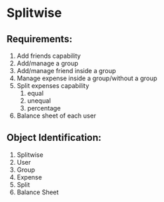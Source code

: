 # Splitwise

## Requirements:
1. Add friends capability
2. Add/manage a group
3. Add/manage friend inside a group
4. Manage expense inside a group/without a group
5. Split expenses capability
   1. equal
   2. unequal
   3. percentage
6. Balance sheet of each user


## Object Identification:
1. Splitwise
2. User
3. Group
4. Expense
5. Split
6. Balance Sheet